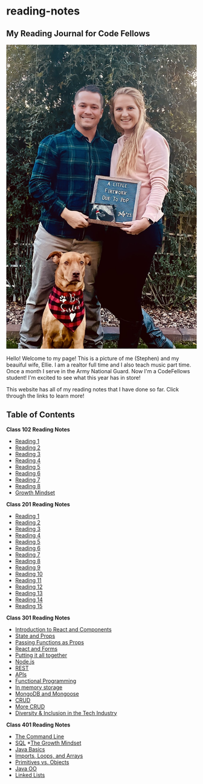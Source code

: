 # reading-notes
## **My Reading Journal for Code Fellows**

![Pic of My Family](/img/famiy.jpeg)

Hello! Welcome to my page! This is a picture of me (Stephen) and my beauiful wife, Ellie. I am a realtor full time and I also teach music part time. Once a month I serve in the Army National Guard. Now I'm a CodeFellows student! I'm excited to see what this year has in store! 

This website has all of my reading notes that I have done so far. Click through the links to learn more!

## Table of Contents

**Class 102 Reading Notes**

* [Reading 1](./102-Notes/read01.md)
* [Reading 2](./102-Notes/read02.md)
* [Reading 3](./102-Notes/read03.md)
* [Reading 4](./102-Notes/read04.md)
* [Reading 5](./102-Notes/read05.md)
* [Reading 6](./102-Notes/read06.md)
* [Reading 7](./102-Notes/read07.md)
* [Reading 8](./102-Notes/read08.md)
* [Growth Mindset](./102-Notes/Growth-Mindset.md)

**Class 201 Reading Notes**

* [Reading 1](./201-Notes/class-01.md)
* [Reading 2](./201-Notes/class-02.md)
* [Reading 3](./201-Notes/class-03.md) 
* [Reading 4](./201-Notes/class-04.md) 
* [Reading 5](./201-Notes/class-05.md)
* [Reading 6](./201-Notes/class-06.md)
* [Reading 7](./201-Notes/class-07.md)
* [Reading 8](./201-Notes/class-08.md)
* [Reading 9](./201-Notes/class-09.md)
* [Reading 10](./201-Notes/class-10.md)
* [Reading 11](./201-Notes/class-11.md)
* [Reading 12](./201-Notes/class-12.md) 
* [Reading 13](./201-Notes/class-13.md)
* [Reading 14](./201-Notes/class-14.md)
* [Reading 15](./201-Notes/201.15.md)

**Class 301 Reading Notes**

* [Introduction to React and Components](./301-Notes/class1.md)
* [State and Props](./301-Notes/class2.md)
* [Passing Functions as Props](./301-Notes/class3.md)
* [React and Forms](./301-Notes/class4.md)
* [Putting it all together](./301-Notes/class5.md)
* [Node.js](./301-Notes/class6.md)
* [REST](./301-Notes/class7.md)
* [APIs](./301-Notes/class8.md)
* [Functional Programming](./301-Notes/class9.md)
* [In memory storage](./301-Notes/class10.md)
* [MongoDB and Mongoose](./301-Notes/class11.md)
* [CRUD](./301-Notes/class12.md)
* [More CRUD](./301-Notes/class13.md)
* [Diversity & Inclusion in the Tech Industry](./301-Notes/class14.md)

**Class 401 Reading Notes**

* [The Command Line](./401-Notes/prepwork-1.md)
* [SQL](./401-Notes/prepwork-2.md)
*[The Growth Mindset](./401-Notes/prepwork-3.md)
* [Java Basics](./401-Notes/class-01.md)
* [Imports, Loops, and Arrays](./401-Notes/class-02.md)
* [Primitives vs. Objects](./401-Notes/class-03.md)
* [Java OO](./401-Notes/class-04.md)
* [Linked Lists](./401-Notes/class-05.md)